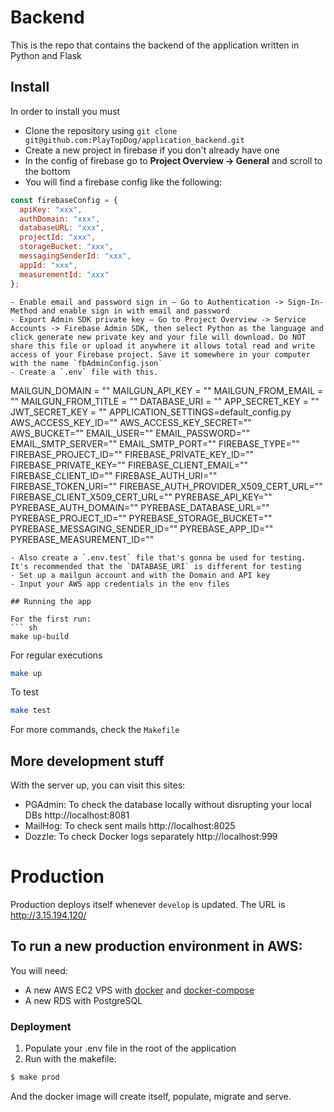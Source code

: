 # Backend

This is the repo that contains the backend of the application written in Python and Flask

## Install

In order to install you must

- Clone the repository using `git clone git@github.com:PlayTopDog/application_backend.git`
- Create a new project in firebase if you don't already have one
- In the config of firebase go to __Project Overview -> General__ and scroll to the bottom
- You will find a firebase config like the following:
```js
const firebaseConfig = {
  apiKey: "xxx",
  authDomain: "xxx",
  databaseURL: "xxx",
  projectId: "xxx",
  storageBucket: "xxx",
  messagingSenderId: "xxx",
  appId: "xxx",
  measurementId: "xxx"
};
```


```
- Enable email and password sign in — Go to Authentication -> Sign-In-Method and enable sign in with email and password
- Export Admin SDK private key — Go to Project Overview -> Service Accounts -> Firebase Admin SDK, then select Python as the language and click generate new private key and your file will download. Do NOT share this file or upload it anywhere it allows total read and write access of your Firebase project. Save it somewhere in your computer with the name `fbAdminConfig.json`
- Create a `.env` file with this.
```
MAILGUN_DOMAIN = ""
MAILGUN_API_KEY = ""
MAILGUN_FROM_EMAIL = ""
MAILGUN_FROM_TITLE = ""
DATABASE_URI = ""
APP_SECRET_KEY = ""
JWT_SECRET_KEY = ""
APPLICATION_SETTINGS=default_config.py
AWS_ACCESS_KEY_ID=""
AWS_ACCESS_KEY_SECRET=""
AWS_BUCKET=""
EMAIL_USER=""
EMAIL_PASSWORD=""
EMAIL_SMTP_SERVER=""
EMAIL_SMTP_PORT=""
FIREBASE_TYPE=""
FIREBASE_PROJECT_ID=""
FIREBASE_PRIVATE_KEY_ID=""
FIREBASE_PRIVATE_KEY=""
FIREBASE_CLIENT_EMAIL=""
FIREBASE_CLIENT_ID=""
FIREBASE_AUTH_URI=""
FIREBASE_TOKEN_URI=""
FIREBASE_AUTH_PROVIDER_X509_CERT_URL=""
FIREBASE_CLIENT_X509_CERT_URL=""
PYREBASE_API_KEY=""
PYREBASE_AUTH_DOMAIN=""
PYREBASE_DATABASE_URL=""
PYREBASE_PROJECT_ID=""
PYREBASE_STORAGE_BUCKET=""
PYREBASE_MESSAGING_SENDER_ID=""
PYREBASE_APP_ID=""
PYREBASE_MEASUREMENT_ID=""
```
- Also create a `.env.test` file that's gonna be used for testing. It's recommended that the `DATABASE_URI` is different for testing
- Set up a mailgun account and with the Domain and API key
- Input your AWS app credentials in the env files

## Running the app

For the first run:
``` sh
make up-build
```

For regular executions
``` sh
make up
```

To test
``` sh
make test
```

For more commands, check the `Makefile`

## More development stuff

With the server up, you can visit this sites:

- PGAdmin: To check the database locally without disrupting your local DBs http://localhost:8081
- MailHog: To check sent mails http://localhost:8025
- Dozzle: To check Docker logs separately http://localhost:999

# Production

Production deploys itself whenever `develop` is updated. The URL is http://3.15.194.120/

## To run a new production environment in AWS:

You will need:
-   A new AWS EC2 VPS with [docker](https://docs.docker.com/engine/install/ubuntu/) and [docker-compose](https://docs.docker.com/compose/install/)
-   A new RDS with PostgreSQL

### Deployment
1.  Populate your .env file in the root of the application
2.  Run with the makefile:

``` sh
$ make prod
```

And the docker image will create itself, populate, migrate and serve.
